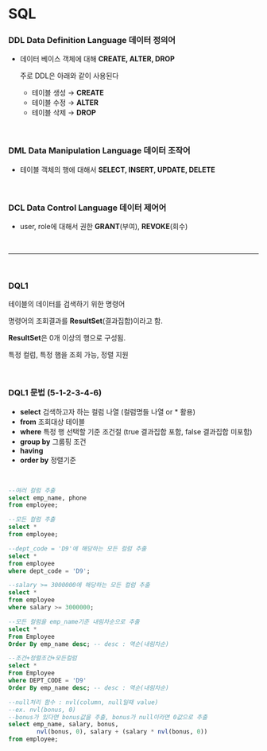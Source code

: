 # SQL

### **DDL  Data Definition Language  데이터 정의어**

- 데이터 베이스 객체에 대해 **CREATE, ALTER, DROP**

    주로 DDL은 아래와 같이 사용된다 

    - 테이블 생성 → **CREATE**
    - 테이블 수정 → **ALTER**
    - 테이블 삭제 → **DROP**

&nbsp;

### DML  **Data Manipulation Language  데이터 조작어**

- 테이블 객체의 행에 대해서 **SELECT, INSERT, UPDATE, DELETE**

&nbsp;

### DCL  **Data Control Language  데이터 제어어**

- user, role에 대해서 권한 **GRANT**(부여), **REVOKE**(회수)

&nbsp;

---

&nbsp;

### DQL1

테이블의 데이터를 검색하기 위한 명령어

명령어의 조회결과를 **ResultSet**(결과집합)이라고 함.

**ResultSet**은 0개 이상의 행으로 구성됨.

특정 컬럼, 특정 햄을 조회 가능, 정렬 지원

&nbsp;

### DQL1 문법 (5-1-2-3-4-6)

- **select** 검색하고자 하는 컬럼 나열 (컬럼명들 나열 or * 활용)
- **from** 조회대상 테이블
- **where** 특정 행 선택할 기준 조건절 (true 결과집합 포함, false 결과집합 미포함)
- **group by** 그룹핑 조건
- **having**
- **order by** 정렬기준

&nbsp;


```sql
--여러 컬럼 추출
select emp_name, phone
from employee;

--모든 컬럼 추출
select *
from employee;

--dept_code = 'D9'에 해당하는 모든 컬럼 추출
select *
from employee
where dept_code = 'D9';

--salary >= 3000000에 해당하는 모든 컬럼 추출
select *
from employee
where salary >= 3000000;

--모든 컬럼을 emp_name기준 내림차순으로 추출
select *
From Employee
Order By emp_name desc; -- desc : 역순(내림차순)

--조건+정렬조건+모든컬럼
select *
From Employee
where DEPT_CODE = 'D9'
Order By emp_name desc; -- desc : 역순(내림차순)

--null처리 함수 : nvl(column, null일때 value)
--ex. nvl(bonus, 0)
--bonus가 있다면 bonus값을 추출, bonus가 null이라면 0값으로 추출
select emp_name, salary, bonus, 
        nvl(bonus, 0), salary + (salary * nvl(bonus, 0))
from employee;
```
